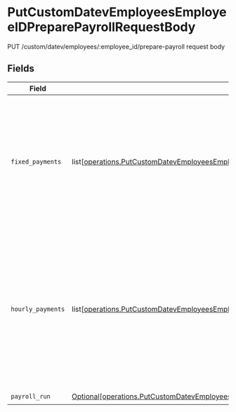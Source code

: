 # PutCustomDatevEmployeesEmployeeIDPreparePayrollRequestBody

PUT /custom/datev/employees/:employee_id/prepare-payroll request body


## Fields

| Field                                                                                                                                                                                                       | Type                                                                                                                                                                                                        | Required                                                                                                                                                                                                    | Description                                                                                                                                                                                                 |
| ----------------------------------------------------------------------------------------------------------------------------------------------------------------------------------------------------------- | ----------------------------------------------------------------------------------------------------------------------------------------------------------------------------------------------------------- | ----------------------------------------------------------------------------------------------------------------------------------------------------------------------------------------------------------- | ----------------------------------------------------------------------------------------------------------------------------------------------------------------------------------------------------------- |
| `fixed_payments`                                                                                                                                                                                            | list[[operations.PutCustomDatevEmployeesEmployeeIDPreparePayrollRequestBodyFixedPayments](undefined/models/operations/putcustomdatevemployeesemployeeidpreparepayrollrequestbodyfixedpayments.md)]          | :heavy_check_mark:                                                                                                                                                                                          | Add entries for all the fixed supplements here. For example you can write "Bonuses" (in Euros here). Unfortunately, DATEV doens't allow showing a lable for the entries.                                    |
| `hourly_payments`                                                                                                                                                                                           | list[[operations.PutCustomDatevEmployeesEmployeeIDPreparePayrollRequestBodyHourlyPayments](undefined/models/operations/putcustomdatevemployeesemployeeidpreparepayrollrequestbodyhourlypayments.md)]        | :heavy_check_mark:                                                                                                                                                                                          | Add entries for all the hourly calculated supplements here. For example you can write "Overtime" or "Work on Holidays" (in hours here). Unfortunately, DATEV doens't allow showing a lable for the entries. |
| `payroll_run`                                                                                                                                                                                               | [Optional[operations.PutCustomDatevEmployeesEmployeeIDPreparePayrollRequestBodyPayrollRun]](undefined/models/operations/putcustomdatevemployeesemployeeidpreparepayrollrequestbodypayrollrun.md)            | :heavy_check_mark:                                                                                                                                                                                          | N/A                                                                                                                                                                                                         |
